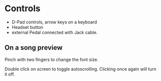 # Controls

- D-Pad controls, arrow keys on a keyboard
- Headset button
- external Pedal connected with Jack cable.

## On a song preview
Pinch with two fingers to change the font size.


Double click on screen to toggle autoscrolling. Clicking once again will turn it off.
